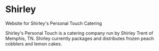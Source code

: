 # Shirley
Website for Shirley's Personal Touch Catering

Shirley's Personal Touch is a catering company run by Shirley Trent of Memphis, TN. 
Shirley currently packages and distributes frozen peach cobblers and lemon cakes. 
